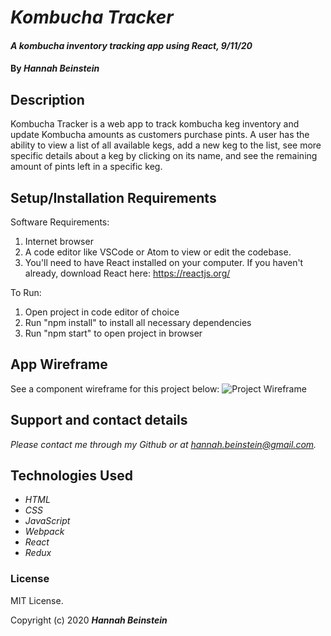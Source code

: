 # _Kombucha Tracker_

#### _A kombucha inventory tracking app using React, 9/11/20_

#### By _**Hannah Beinstein**_

## Description
Kombucha Tracker is a web app to track kombucha keg inventory and update Kombucha amounts as customers purchase pints. A user has the ability to view a list of all available kegs, add a new keg to the list, see more specific details about a keg by clicking on its name, and see the remaining amount of pints left in a specific keg. 

## Setup/Installation Requirements

Software Requirements:
1. Internet browser
2. A code editor like VSCode or Atom to view or edit the codebase.
3. You'll need to have React installed on your computer. If you haven't already, download React here: https://reactjs.org/

To Run:
1. Open project in code editor of choice
2. Run "npm install" to install all necessary dependencies
3. Run "npm start" to open project in browser


## App Wireframe
See a component wireframe for this project below:
![Project Wireframe](./Wireframe.png)

## Support and contact details

_Please contact me through my Github or at hannah.beinstein@gmail.com._

## Technologies Used

* _HTML_
* _CSS_
* _JavaScript_
* _Webpack_
* _React_
* _Redux_

### License

MIT License.

Copyright (c) 2020 **_Hannah Beinstein_**